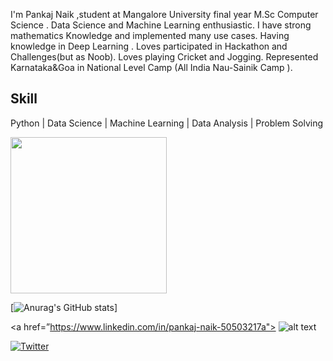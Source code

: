 
I'm Pankaj Naik ,student at Mangalore University final year M.Sc Computer Science .
Data Science and Machine Learning enthusiastic.
I have strong mathematics Knowledge and implemented many use cases.
Having knowledge in Deep Learning .
Loves participated in Hackathon and Challenges(but as Noob).
Loves playing Cricket and Jogging.
Represented Karnataka&Goa in National Level Camp (All India Nau-Sainik Camp ).

## Skill
Python | Data Science  | Machine Learning | Data Analysis | Problem Solving


<img src="https://isl.co/wp-content/uploads/2017/06/python-Converted600x600.gif" width="250" height="250"/>

[![Anurag's GitHub stats](https://github-readme-stats.vercel.app/api?username=PankajNk&count_private=true&theme=tokyonight)]



<a href=”https://www.linkedin.com/in/pankaj-naik-50503217a"> ![alt text](https://img.shields.io/badge/-LinkedIn-0e5050?style=plastic&logo=linkedIn)</a>

[![Twitter](https://img.shields.io/twitter/url?style=for-the-badge)](https://twitter.com/intent/tweet?text=Wow:&url=https%3A%2F%2Fwww.linkedin.com%2Fin%2Fpankaj-naik-50503217a)
